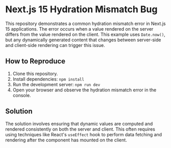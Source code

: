 # Next.js 15 Hydration Mismatch Bug

This repository demonstrates a common hydration mismatch error in Next.js 15 applications.  The error occurs when a value rendered on the server differs from the value rendered on the client. This example uses `Date.now()`, but any dynamically generated content that changes between server-side and client-side rendering can trigger this issue.

## How to Reproduce

1. Clone this repository.
2. Install dependencies: `npm install`
3. Run the development server: `npm run dev`
4. Open your browser and observe the hydration mismatch error in the console.

## Solution

The solution involves ensuring that dynamic values are computed and rendered consistently on both the server and client. This often requires using techniques like React's `useEffect` hook to perform data fetching and rendering after the component has mounted on the client.